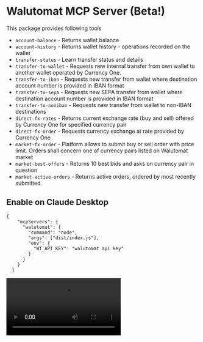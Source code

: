 # Walutomat MCP Server (Beta!)

This package provides following tools

- `account-balance` - Returns wallet balance
- `account-history` - Returns wallet history - operations recorded on the wallet
- `transfer-status` - Learn transfer status and details
- `transfer-to-wallet` - Requests new internal transfer from own wallet to another wallet operated by Currency One.
- `transfer-to-iban` - Requests new transfer from wallet where destination account number is provided in IBAN format
- `transfer-to-sepa` - Requests new SEPA transfer from wallet where destination account number is provided in IBAN format
- `transfer-to-noniban` - Requests new transfer from wallet to non-IBAN destinations
- `direct-fx-rates` - Returns current exchange rate (buy and sell) offered by Currency One for specified currency pair
- `direct-fx-order` - Requests currency exchange at rate provided by Currency One
- `market-fx-order` - Platform allows to submit buy or sell order with price limit. Orders shall concern one of currency pairs listed on Walutomat market
- `market-best-offers` - Returns 10 best bids and asks on currency pair in question
- `market-active-orders` - Returns active orders, ordered by most recently submitted.

## Enable on Claude Desktop

```
{
    "mcpServers": {
      "walutomat": {
        "command": "node",
        "args": ["dist/index.js"],
        "env": {
          "WT_API_KEY": "walutomat api key"
        }
      }
    }
  }
```

![caption](demo.webm)